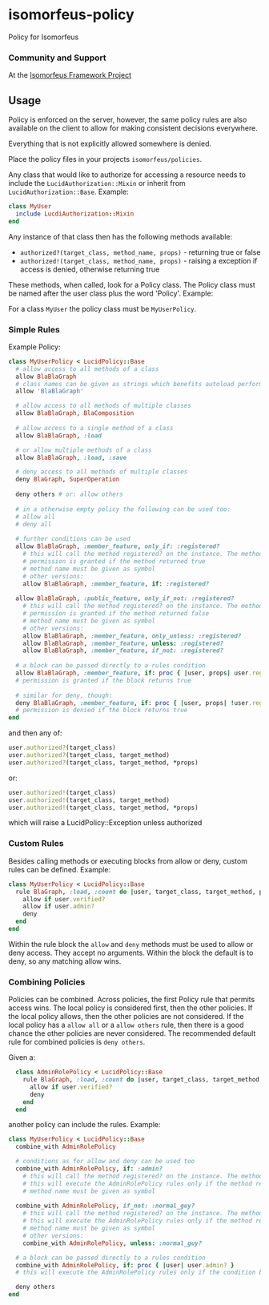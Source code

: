 # isomorfeus-policy

Policy for Isomorfeus


### Community and Support
At the [Isomorfeus Framework Project](http://isomorfeus.com) 

## Usage

Policy is enforced on the server, however, the same policy rules are also available on the client to allow for making consistent decisions everywhere.

Everything that is not explicitly allowed somewhere is denied.

Place the policy files in your projects `isomorfeus/policies`.

Any class that would like to authorize for accessing a resource needs to include the `LucidAuthorization::Mixin` 
or inherit from `LucidAuthorization::Base`. Example:

```ruby
class MyUser
  include LucdiAuthorization::Mixin
end
```
Any instance of that class then has the following methods available:
- `authorized?(target_class, method_name, props)` - returning true or false
- `authorized!(target_class, method_name, props)` - raising a exception if access is denied, otherwise returning true

These methods, when called, look for a Policy class. The Policy class must be named after the user class plus the word 'Policy'.
Example:

For a class `MyUser` the policy class must be `MyUserPolicy`.

### Simple Rules
Example Policy:
```ruby
class MyUserPolicy < LucidPolicy::Base
  # allow access to all methods of a class
  allow BlaBlaGraph
  # class names can be given as strings which benefits autoload performance as the class can be loaded later on
  allow 'BlaBlaGraph' 

  # allow access to all methods of multiple classes
  allow BlaBlaGraph, BlaComposition
  
  # allow access to a single method of a class 
  allow BlaBlaGraph, :load

  # or allow multiple methods of a class
  allow BlaBlaGraph, :load, :save

  # deny access to all methods of multiple classes
  deny BlaGraph, SuperOperation
    
  deny others # or: allow others
    
  # in a otherwise empty policy the following can be used too: 
  # allow all
  # deny all
    
  # further conditions can be used
  allow BlaBlaGraph, :member_feature, only_if: :registered?
    # this will call the method registered? on the instance. The method must return a boolean.  
    # permission is granted if the method returned true
    # method name must be given as symbol 
    # other versions: 
    allow BlaBlaGraph, :member_feature, if: :registered?
    
  allow BlaBlaGraph, :public_feature, only_if_not: :registered? 
    # this will call the method registered? on the instance. The method must return a boolean.  
    # permission is granted if the method returned false
    # method name must be given as symbol
    # other versions: 
    allow BlaBlaGraph, :member_feature, only_unless: :registered?
    allow BlaBlaGraph, :member_feature, unless: :registered? 
    allow BlaBlaGraph, :member_feature, if_not: :registered?
   
  # a block can be passed directly to a rules condition
  allow BlaBlaGraph, :member_feature, if: proc { |user, props| user.registered? }
  # permission is granted if the block returns true
  
  # similar for deny, though:
  deny BlaBlaGraph, :member_feature, if: proc { |user, props| !user.registered? }
  # permission is denied if the block returns true
end
```
and then any of:
```ruby
user.authorized?(target_class)
user.authorized?(target_class, target_method)
user.authorized?(target_class, target_method, *props)
```
or:
```ruby
user.authorized!(target_class)
user.authorized!(target_class, target_method)
user.authorized!(target_class, target_method, *props)
```
which will raise a LucidPolicy::Exception unless authorized

### Custom Rules
Besides calling methods or executing blocks from allow or deny, custom rules can be defined. Example:
```ruby
class MyUserPolicy < LucidPolicy::Base
  rule BlaGraph, :load, :count do |user, target_class, target_method, props|
    allow if user.verified?
    allow if user.admin?
    deny
  end
end
```
Within the rule block the `allow` and `deny` methods must be used to allow or deny access.
They accept no arguments. Within the block the default is to deny, so any matching allow wins.

### Combining Policies
Policies can be combined. Across policies, the first Policy rule that permits access wins.
The local policy is considered first, then the other policies.
If the local policy allows, then the other policies are not considered.
If the local policy has a `allow all` or a `allow others` rule, then there is a good chance the other policies are never considered. 
The recommended default rule for combined policies is `deny others`. 

Given a:
```ruby
  class AdminRolePolicy < LucidPolicy::Base
    rule BlaGraph, :load, :count do |user, target_class, target_method, props|
      allow if user.verified?
      deny
    end
  end
```
another policy can include the rules. Example:
```ruby
class MyUserPolicy < LucidPolicy::Base
  combine_with AdminRolePolicy

  # conditions as for allow and deny can be used too
  combine_with AdminRolePolicy, if: :admin?
    # this will call the method registered? on the instance. The method must return a boolean.  
    # this will execute the AdminRolePolicy rules only if the method returned true
    # method name must be given as symbol 
 
  combine_with AdminRolePolicy, if_not: :normal_guy? 
    # this will call the method registered? on the instance. The method must return a boolean.  
    # this will execute the AdminRolePolicy rules only if the method returned false
    # method name must be given as symbol
    # other versions: 
    combine_with AdminRolePolicy, unless: :normal_guy?

  # a block can be passed directly to a rules condition
  combine_with AdminRolePolicy, if: proc { |user| user.admin? }
  # this will execute the AdminRolePolicy rules only if the condition block returns true 

  deny others
end
```
